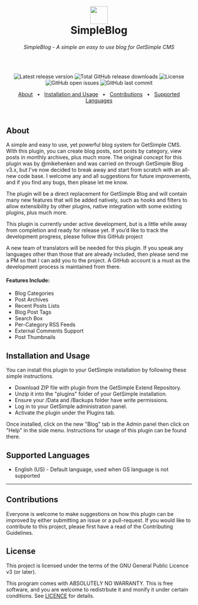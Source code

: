 <h1 align="center">
	<img src="http://get-simple.info/data/uploads/getsimple-logo-2.png" style="height:48px" /><br />
	SimpleBlog
</h1>
<h6 align="center">SimpleBlog - A simple an easy to use blog for GetSimple CMS</h6>

<!-- This is intentional to create blank space -->
<p>&nbsp;</p>

<p align="center">
	<img src="https://img.shields.io/github/v/release/johnstray/gs-plugin-SimpleBlog?label=latest%20release" alt="Latest release version" />
	<img src="https://img.shields.io/github/downloads/johnstray/gs-plugin-SimpleBlog/total" alt="Total GitHub release downloads" />
	<img src="https://img.shields.io/github/license/johnstray/gs-plugin-SimpleBlog" alt="License" />
	<img src="https://img.shields.io/github/issues-raw/johnstray/gs-plugin-SimpleBlog?logo=github" alt="GitHub open issues" />
	<img src="https://img.shields.io/github/last-commit/johnstray/gs-plugin-SimpleBlog?logo=github" alt="GitHub last commit" />
</p>

<p align="center">
	<a href="#about">About</a> &nbsp;&nbsp;&bull;&nbsp;&nbsp;
	<a href="#installation-and-usage">Installation and Usage</a> &nbsp;&nbsp;&bull;&nbsp;&nbsp;
	<a href="#contributions">Contributions</a> &nbsp;&nbsp;&bull;&nbsp;&nbsp;
	<a href="supported-languages">Supported Languages</a>
</p>

<!-- This is intentional to create blank space -->
<p>&nbsp;</p>

## About
A simple and easy to use, yet powerful blog system for GetSimple CMS. With this plugin, you can create blog posts, sort posts by category, view posts in monthly archives, plus much more. The original concept for this plugin was by @mikehenken and was carried on through GetSimple Blog v3.x, but I've now decided to break away and start from scratch with an all-new code base. I welcome any and all suggestions for future improvements, and if you find any bugs, then please let me know.

The plugin will be a direct replacement for GetSimple Blog and will contain many new features that will be added natively, such as hooks and filters to allow extensibility by other plugins, native integration with some existing plugins, plus much more.

This plugin is currently under active development, but is a little while away from completion and ready for release yet. If you’d like to track the development progress, please follow this GitHub project

A new team of translators will be needed for this plugin. If you speak any languages other than those that are already included, then please send me a PM so that I can add you to the project. A GitHub account is a must as the development process is maintained from there.

#### Features Include:
- Blog Categories
- Post Archives
- Recent Posts Lists
- Blog Post Tags
- Search Box
- Per-Category RSS Feeds
- External Comments Support
- Post Thumbnails

## Installation and Usage
You can install this plugin to your GetSimple installation by following these simple instructions.

- Download ZIP file with plugin from the GetSimple Extend Repository.
- Unzip it into the "plugins" folder of your GetSimple installation.
- Ensure your /Data and /Backups folder have write permissions.
- Log in to your GetSimple administration panel.
- Activate the plugin under the Plugins tab.

Once installed, click on the new "Blog" tab in the Admin panel then click on "Help" in the side menu. Instructions for usage of this plugin can be found there.

## Supported Languages
- English (US) - Default language, used when GS language is not supported

---

## Contributions
Everyone is welcome to make suggestions on how this plugin can be improved by either submitting an issue or a pull-request.
If you would like to contribute to this project, please first have a read of the Contributing Guidelines.

## License
This project is licensed under the terms of the GNU General Public Licence v3 (or later).

This program comes with ABSOLUTELY NO WARRANTY. This is free software, and you are welcome to redistrbute it and monify it under certain conditions. See [LICENCE](LICENCE) for details.
